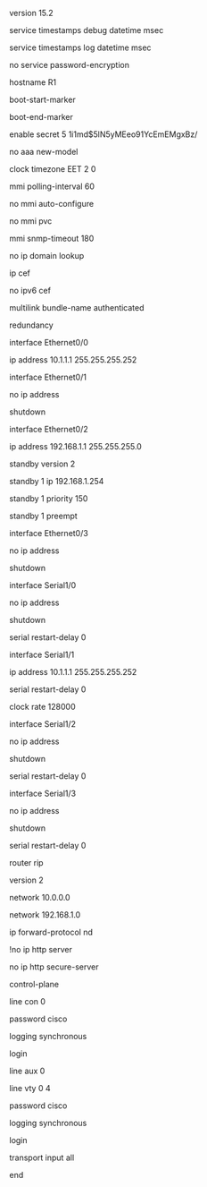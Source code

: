 version 15.2

service timestamps debug datetime msec

service timestamps log datetime msec

no service password-encryption

hostname R1

boot-start-marker

boot-end-marker

enable secret 5 $1$i1md$5lN5yMEeo91YcEmEMgxBz/

no aaa new-model

clock timezone EET 2 0

mmi polling-interval 60

no mmi auto-configure

no mmi pvc

mmi snmp-timeout 180

no ip domain lookup

ip cef

no ipv6 cef

multilink bundle-name authenticated

redundancy

interface Ethernet0/0

ip address 10.1.1.1 255.255.255.252

interface Ethernet0/1

no ip address

shutdown

interface Ethernet0/2

ip address 192.168.1.1 255.255.255.0

standby version 2

standby 1 ip 192.168.1.254

standby 1 priority 150

standby 1 preempt

interface Ethernet0/3

no ip address

shutdown

interface Serial1/0

no ip address

shutdown

serial restart-delay 0

interface Serial1/1

ip address 10.1.1.1 255.255.255.252

serial restart-delay 0

clock rate 128000

interface Serial1/2

no ip address

shutdown

serial restart-delay 0

interface Serial1/3

no ip address

shutdown

serial restart-delay 0

router rip

version 2

network 10.0.0.0

network 192.168.1.0

ip forward-protocol nd

!no ip http server

no ip http secure-server

control-plane

line con 0

password cisco

logging synchronous

login

line aux 0

line vty 0 4

password cisco

logging synchronous

login

transport input all

end
